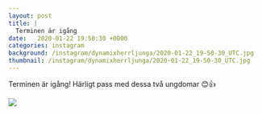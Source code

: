 ```yaml
---
layout: post
title: |
  Terminen är igång
date:   2020-01-22 19:50:30 +0000
categories: instagram
background: /instagram/dynamixherrljunga/2020-01-22_19-50-30_UTC.jpg
thumbnail: /instagram/dynamixherrljunga/2020-01-22_19-50-30_UTC.jpg
---
```

Terminen är igång! Härligt pass med dessa två ungdomar 😊👍 



<img src='/www-dynamix-herrljunga/instagram/dynamixherrljunga/2020-01-22_19-50-30_UTC.jpg' class='img-fluid' />
